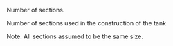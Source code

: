 Number of sections.


<!-- comment -->


Number of sections used in the construction of the tank


Note: All sections assumed to be the same size.

